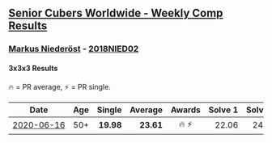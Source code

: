 <style>table {white-space: nowrap;}</style>

## [Senior Cubers Worldwide - Weekly Comp Results](/scw-comp/results/)
### [Markus Niederöst](README.md) - [2018NIED02](https://www.worldcubeassociation.org/persons/2018NIED02?event=333)
#### 3x3x3 Results

<span style="white-space: nowrap;">🔥 = PR average</span>, <span style="white-space: nowrap;">⚡ = PR single</span>.

| Date | Age | Single | Average | Awards | Solve 1 | Solve 2 | Solve 3 | Solve 4 | Solve 5 | Video |
| :--: | :--: | --: | --: | :--: | --: | --: | --: | --: | --: | :-- |
| [2020-06-16](../../results/2020-06-16/333.md) | 50+ | **19.98** | **23.61** | 🔥 ⚡ | 22.06 | 24.72 | 24.04 | DNF | **19.98** | [Link](https://www.facebook.com/events/604103587178706/permalink/608563256732739/) |


<!-- Global site tag (gtag.js) - Google Analytics -->
<script async src="https://www.googletagmanager.com/gtag/js?id=UA-86348435-3"></script>
<script>window.dataLayer = window.dataLayer || []; function gtag() {dataLayer.push(arguments);} gtag('js', new Date()); gtag('config', 'UA-86348435-3');</script>
